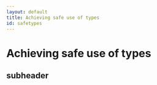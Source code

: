 ```yaml
---
layout: default
title: Achieving safe use of types
id: safetypes
---
```


Achieving safe use of types
==================

subheader
-------------

